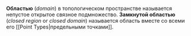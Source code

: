 
**Областью** (*domain*) в топологическом пространстве называется непустое открытое связное подмножество. **Замкнутой областью** (*closed region* or *closed domain*) называется область вместе со всеми его [[Point Types|предельными точками]]. 

